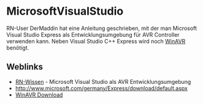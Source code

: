 # MicrosoftVisualStudio

RN-User DerMaddin hat eine Anleitung geschrieben, mit der man Microsoft Visual Studio Express als Entwicklungsumgebung für AVR Controller verwenden kann. Neben Visual Studio C++ Express wird noch [WinAVR][1] benötigt. 



## Weblinks

*   [RN-Wissen][2] - Microsoft Visual Studio als AVR Entwicklungsumgebung 
*   <http://www.microsoft.com/germany/Express/download/default.aspx> 
*   [WinAVR Download][3]

 [1]: http://www.asurowiki.de/pmwiki/pmwiki.php/Main/WinAVR
 [2]: http://www.roboternetz.de/wissen/index.php/Microsoft_Visual_Studio_2008_als_AVR_Entwicklungsumgebung
 [3]: http://sourceforge.net/project/showfiles.php?group_id=68108